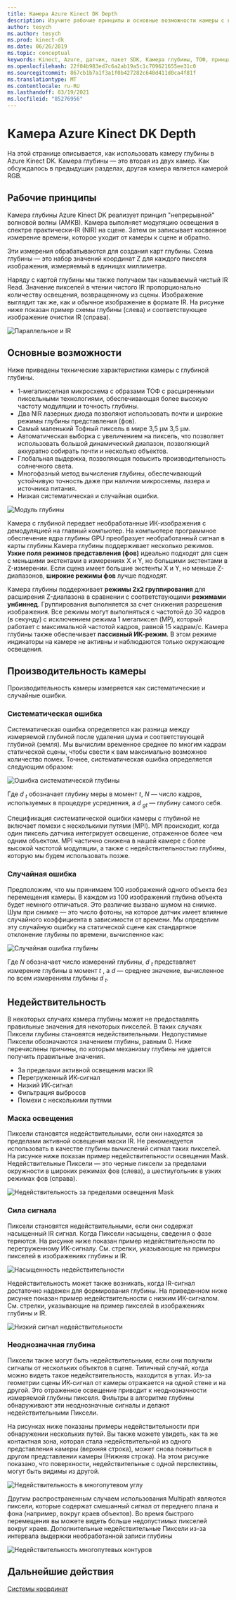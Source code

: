 ```yaml
---
title: Камера Azure Kinect DK Depth
description: Изучите рабочие принципы и основные возможности камеры с глубиной в Azure Kinect DK.
author: tesych
ms.author: tesych
ms.prod: kinect-dk
ms.date: 06/26/2019
ms.topic: conceptual
keywords: Kinect, Azure, датчик, пакет SDK, Камера глубины, ТОФ, принципы, производительность, недействительность
ms.openlocfilehash: 22f04b983ed7c6a2ab19a5c1c709621655ee31c0
ms.sourcegitcommit: 867cb1b7a1f3a1f0b427282c648d411d0ca4f81f
ms.translationtype: MT
ms.contentlocale: ru-RU
ms.lasthandoff: 03/19/2021
ms.locfileid: "85276956"
---
```

# <a name="azure-kinect-dk-depth-camera"></a>Камера Azure Kinect DK Depth

На этой странице описывается, как использовать камеру глубины в Azure Kinect DK. Камера глубины — это вторая из двух камер. Как обсуждалось в предыдущих разделах, другая камера является камерой RGB.  

## <a name="operating-principles"></a>Рабочие принципы

Камера глубины Azure Kinect DK реализует принцип "непрерывной" волновой волны (АМКВ). Камера выполняет модуляцию освещения в спектре практически-IR (NIR) на сцене. Затем он записывает косвенное измерение времени, которое уходит от камеры к сцене и обратно.

Эти измерения обрабатываются для создания карт глубины. Схема глубины — это набор значений координат Z для каждого пикселя изображения, измеряемый в единицах миллиметра.

Наряду с картой глубины мы также получаем так называемый чистый IR Read. Значение пикселей в чтении чистого IR пропорционально количеству освещения, возвращенному из сцены. Изображение выглядит так же, как и обычное изображение в формате IR. На рисунке ниже показан пример схемы глубины (слева) и соответствующее изображение очистки IR (справа).

![Параллельное и IR](./media/concepts/depth-camera-depth-ir.png)

## <a name="key-features"></a>Основные возможности

Ниже приведены технические характеристики камеры с глубиной глубины.

- 1-мегапикселная микросхема с образами ТОФ с расширенными пиксельными технологиями, обеспечивающая более высокую частоту модуляции и точность глубины.
- Два NIR лазерных диода позволяют использовать почти и широкие режимы глубины представления (фов).
- Самый маленький Тофный пиксель в мире 3,5 μм 3,5 μм.
- Автоматическая выборка с увеличением на пиксель, что позволяет использовать большой динамический диапазон, позволяющий аккуратно собирать почти и несколько объектов.
- Глобальная выдержка, позволяющая повысить производительность солнечного света.
- Многофазный метод вычисления глубины, обеспечивающий устойчивую точность даже при наличии микросхемы, лазера и источника питания.
- Низкая систематическая и случайная ошибки.

![Модуль глубины](./media/concepts/depth-camera-depth-module.jpg)

Камера с глубиной передает необработанные ИК-изображения с демодуляцией на главный компьютер. На компьютере программное обеспечение ядра глубины GPU преобразует необработанный сигнал в карты глубины.Камера глубины поддерживает несколько режимов. **Узкие поля режимов представления (фов)** идеально подходят для сцен с меньшими экстентами в измерениях X и Y, но большими экстентами в Z-измерении. Если сцена имеет большие экстенты X и Y, но меньше Z-диапазонов, **широкие режимы фов** лучше подходят.

Камера глубины поддерживает **режимы 2x2 группирования** для расширения Z-диапазона в сравнении с соответствующими **режимами унбиннед**. Группирования выполняется за счет снижения разрешения изображения. Все режимы могут выполняться с частотой до 30 кадров (в секунду) с исключением режима 1 мегапиксел (MP), который работает с максимальной частотой кадров, равной 15 кадрам/с. Камера глубины также обеспечивает **пассивный ИК-режим**. В этом режиме индикаторы на камере не активны и наблюдаются только окружающие освещения.

## <a name="camera-performance"></a>Производительность камеры

Производительность камеры измеряется как систематические и случайные ошибки.

### <a name="systematic-error"></a>Систематическая ошибка

Систематическая ошибка определяется как разница между измеряемой глубиной после удаления шума и соответствующей глубиной (земля). Мы вычислим временное среднее по многим кадрам статической сцены, чтобы свести к вам максимально возможное количество помех. Точнее, систематическая ошибка определяется следующим образом:

![Ошибка систематической глубины](./media/concepts/depth-camera-systematic-error.png)

Где *d <sub>t</sub>* обозначает глубину меры в момент *t*, *N* — число кадров, используемых в процедуре усреднения, а *d <sub>gt</sub>* — глубину самого себя.

Спецификация систематической ошибки камеры с глубиной не включает помехи с несколькими путями (MPI). MPI происходит, когда один пиксель датчика интегрирует освещение, отраженное более чем одним объектом. MPI частично снижена в нашей камере с более высокой частотой модуляции, а также с недействительностью глубины, которую мы будем использовать позже.

### <a name="random-error"></a>Случайная ошибка

Предположим, что мы принимаем 100 изображений одного объекта без перемещения камеры. В каждом из 100 изображений глубина объекта будет немного отличаться. Это различие вызвано шумом на снимке. Шум при снимке — это число фотоны, на которое датчик имеет влияние случайного коэффициента в зависимости от времени. Мы определим эту случайную ошибку на статической сцене как стандартное отклонение глубины по времени, вычисленное как:

![Случайная ошибка глубины](./media/concepts/depth-camera-random-error.png)

Где *N* обозначает число измерений глубины, *d <sub>t</sub>* представляет измерение глубины в момент *t* , а *d* — среднее значение, вычисленное по всем измерениям глубины *d <sub>t</sub>*.

## <a name="invalidation"></a>Недействительность

В некоторых случаях камера глубины может не предоставлять правильные значения для некоторых пикселей. В таких случаях Пиксели глубины становятся недействительными. Недопустимые Пиксели обозначаются значением глубины, равным 0. Ниже перечислены причины, по которым механизму глубины не удается получить правильные значения.

- За пределами активной освещения маски IR
- Перегруженный ИК-сигнал
- Низкий ИК-сигнал
- Фильтрация выбросов
- Помехи с несколькими путями

### <a name="illumination-mask"></a>Маска освещения

Пиксели становятся недействительными, если они находятся за пределами активной освещения маски IR. Не рекомендуется использовать в качестве глубины вычислений сигнал таких пикселей. На рисунке ниже показан пример недействительности освещения Mask. Недействительные Пиксели — это черные пиксели за пределами окружности в широких режимах фов (слева), а шестиугольник в узких режимах фов (справа).

![Недействительность за пределами освещения Mask](./media/concepts/depth-camera-invalidation-illumination-mask.png)

### <a name="signal-strength"></a>Сила сигнала

Пиксели становятся недействительными, если они содержат насыщенный IR сигнал. Когда Пиксели насыщены, сведения о фазе теряются. На рисунке ниже показан пример недействительности по перегруженному ИК-сигналу. См. стрелки, указывающие на примеры пикселей в изображениях глубины и IR.

![Насыщенность недействительности](./media/concepts/depth-camera-invalidation-saturation.png)

Недействительность может также возникать, когда IR-сигнал достаточно надежен для формирования глубины. На приведенном ниже рисунке показан пример недействительности с низким ИК-сигналом. См. стрелки, указывающие на пример пикселей в изображениях глубины и IR.

![Низкий сигнал недействительности](./media/concepts/depth-camera-invalidation-low-signal.png)

### <a name="ambiguous-depth"></a>Неоднозначная глубина

Пиксели также могут быть недействительными, если они получили сигналы от нескольких объектов в сцене. Типичный случай, когда можно видеть такое недействительность, находится в углах.  Из-за геометрии сцены ИК-сигнал от камеры отражается на одной стене и на другой. Это отраженное освещение приводит к неоднозначности измеряемой глубины пикселя. Фильтры в алгоритме глубины обнаруживают эти неоднозначные сигналы и делают недействительными Пиксели.

На рисунках ниже показаны примеры недействительности при обнаружении нескольких путей. Вы также можете увидеть, как та же контактная зона, которая стала недействительной из одного представления камеры (верхняя строка), может снова появиться в другом представлении камеры (Нижняя строка). На этом рисунке показано, что поверхности, недействительные с одной перспективы, могут быть видимы из другой.

![Недействительность в многопутевом углу](./media/concepts/depth-camera-invalidation-multipath.png)

Другим распространенным случаем использования Multipath являются пиксели, которые содержат смешанный сигнал от переднего плана и фона (например, вокруг краев объектов). Во время быстрого перемещения вы можете видеть больше недопустимых пикселей вокруг краев. Дополнительные недействительные Пиксели из-за интервала выдержки необработанной записи глубины

![Недействительность многопутевых контуров](./media/concepts/depth-camera-invalidation-edge.png)

## <a name="next-steps"></a>Дальнейшие действия

[Системы координат](coordinate-systems.md)
